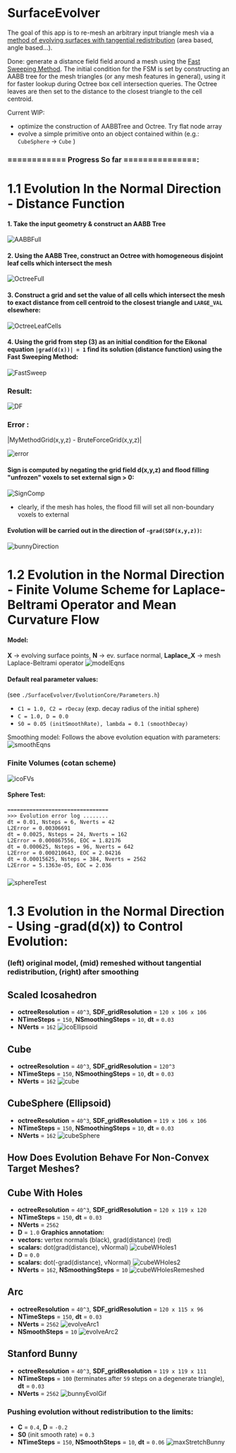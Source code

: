 # SurfaceEvolver

The goal of this app is to re-mesh an arbitrary input triangle mesh via a [method of evolving surfaces with tangential redistribution](http://www.math.sk/mikula/mrss_SISC.pdf) (area based, angle based...).

Done: generate a distance field field around a mesh using the [Fast Sweeping Method](https://graphics.stanford.edu/courses/cs468-03-fall/Papers/zhao_fastsweep1.pdf). The initial condition for the FSM is set by constructing an AABB tree for the mesh triangles (or any mesh features in general), using it for faster lookup during Octree box cell intersection queries. The Octree leaves are then set to the distance to the closest triangle to the cell centroid.

Current WIP: 

- optimize the construction of AABBTree and Octree. Try flat node array
- evolve a simple primitive onto an object contained within (e.g.: `CubeSphere` -> `Cube` )

### ============ Progress So far ===============:

# 1.1 Evolution In the Normal Direction - Distance Function

#### 1. Take the input geometry & construct an AABB Tree
![AABBFull](https://github.com/MCInversion/SurfaceEvolverDevelop/blob/master/SurfaceEvolver/Images/BunnyAABBNodes.jpg)

#### 2. Using the AABB Tree, construct an Octree with homogeneous disjoint leaf cells which intersect the mesh

![OctreeFull](https://github.com/MCInversion/SurfaceEvolverDevelop/blob/master/SurfaceEvolver/Images/BunnyOctreeFull.jpg)

#### 3. Construct a grid and set the value of all cells which intersect the mesh to exact distance from cell centroid to the closest triangle and `LARGE_VAL` elsewhere:
![OctreeLeafCells](https://github.com/MCInversion/SurfaceEvolverDevelop/blob/master/SurfaceEvolver/Images/BunnyOctreeLeafCells.jpg)

#### 4. Using the grid from step (3) as an initial condition for the Eikonal equation `|grad(d(x))| = 1` find its solution (distance function) using the Fast Sweeping Method:
![FastSweep](https://github.com/MCInversion/SurfaceEvolverDevelop/blob/master/SurfaceEvolver/Images/FS_resized.gif)

### Result:
![DF](https://github.com/MCInversion/SurfaceEvolverDevelop/blob/master/SurfaceEvolver/Images/BunnySDF_FS.jpg)
### Error :
|MyMethodGrid(x,y,z) - BruteForceGrid(x,y,z)|

![error](https://github.com/MCInversion/SurfaceEvolverDevelop/blob/master/SurfaceEvolver/Images/BunnySDF_FS_Error.jpg)

#### Sign is computed by negating the grid field d(x,y,z) and flood filling "unfrozen" voxels to set external sign > 0:
![SignComp](https://github.com/MCInversion/SurfaceEvolverDevelop/blob/master/SurfaceEvolver/Images/BunnySDF_Sign.jpg)

- clearly, if the mesh has holes, the flood fill will set all non-boundary voxels to external

#### Evolution will be carried out in the direction of `-grad(SDF(x,y,z))`:
![bunnyDirection](https://github.com/MCInversion/SurfaceEvolverDevelop/blob/master/SurfaceEvolver/Images/EvolutionInBunyDirection3D.jpg)

# 1.2 Evolution in the Normal Direction - Finite Volume Scheme for Laplace-Beltrami Operator and Mean Curvature Flow
#### Model:
**X** -> evolving surface points, **N** -> ev. surface normal, **Laplace_X** -> mesh Laplace-Beltrami operator
![modelEqns](https://github.com/MCInversion/SurfaceEvolverDevelop/blob/master/SurfaceEvolver/Images/EvolutionModel.jpg)
#### Default real parameter values:
(see `./SurfaceEvolver/EvolutionCore/Parameters.h`)
- `C1 = 1.0, C2 = rDecay` (exp. decay radius of the initial sphere)
- `C = 1.0, D = 0.0`
- `S0 = 0.05 (initSmoothRate), lambda = 0.1 (smoothDecay)`

Smoothing model: Follows the above evolution equation with parameters:
![smoothEqns](https://github.com/MCInversion/SurfaceEvolverDevelop/blob/master/SurfaceEvolver/Images/SmoothingModel.jpg)

### Finite Volumes (cotan scheme)
![icoFVs](https://github.com/MCInversion/SurfaceEvolverDevelop/blob/master/SurfaceEvolver/Images/IcoSphereFVBuilding.gif)

#### Sphere Test:
```
================================
>>> Evolution error log ........
dt = 0.01, Nsteps = 6, Nverts = 42
L2Error = 0.00306691
dt = 0.0025, Nsteps = 24, Nverts = 162
L2Error = 0.000867556, EOC = 1.82176
dt = 0.000625, Nsteps = 96, Nverts = 642
L2Error = 0.000210643, EOC = 2.04216
dt = 0.00015625, Nsteps = 384, Nverts = 2562
L2Error = 5.1363e-05, EOC = 2.036
```

##### 
![sphereTest](https://github.com/MCInversion/SurfaceEvolverDevelop/blob/master/SurfaceEvolver/Images/ShrinkingSphere.gif)

# 1.3 Evolution in the Normal Direction - Using -grad(d(x)) to Control Evolution:
### (left)  original model, (mid) remeshed without tangential redistribution,  (right) after smoothing

## Scaled Icosahedron
- **octreeResolution** = `40^3`, **SDF_gridResolution** = `120 x 106 x 106`
- **NTimeSteps** = `150`, **NSmoothingSteps** = `10`, **dt** = `0.03`
- **NVerts** = `162`
![icoEllipsoid](https://github.com/MCInversion/SurfaceEvolverDevelop/blob/master/SurfaceEvolver/Images/IcoSphereBasicRemesh.jpg)

## Cube
- **octreeResolution** = `40^3`, **SDF_gridResolution** = `120^3`
- **NTimeSteps** = `150`, **NSmoothingSteps** = `10`, **dt** = `0.03`
- **NVerts** = `162`
![cube](https://github.com/MCInversion/SurfaceEvolverDevelop/blob/master/SurfaceEvolver/Images/CubeBasicRemesh.jpg)

## CubeSphere (Ellipsoid)
- **octreeResolution** = `40^3`, **SDF_gridResolution** = `119 x 106 x 106`
- **NTimeSteps** = `150`, **NSmoothingSteps** = `10`, **dt** = `0.03`
- **NVerts** = `162`
![cubeSphere](https://github.com/MCInversion/SurfaceEvolverDevelop/blob/master/SurfaceEvolver/Images/CubeSphereBasicRemesh.jpg)

## How Does Evolution Behave For Non-Convex Target Meshes?

## Cube With Holes
- **octreeResolution** = `40^3`, **SDF_gridResolution** = `120 x 119 x 120`
- **NTimeSteps** = `150`, **dt** = `0.03`
- **NVerts** = `2562`
- **D** = `1.0`
**Graphics annotation:**
- **vectors:** vertex normals (black), grad(distance) (red)
- **scalars:** dot(grad(distance), vNormal)
![cubeWHoles1](https://github.com/MCInversion/SurfaceEvolverDevelop/blob/master/SurfaceEvolver/Images/CubeWithHolesBasicDot.gif)
- **D** = `0.0`
- **scalars:** dot(-grad(distance), vNormal)
![cubeWHoles2](https://github.com/MCInversion/SurfaceEvolverDevelop/blob/master/SurfaceEvolver/Images/CubeWithHolesJustDot.gif)
- **NVerts** = `162`, **NSmoothingSteps** = `10`
![cubeWHolesRemeshed](https://github.com/MCInversion/SurfaceEvolverDevelop/blob/master/SurfaceEvolver/Images/CubeWithHolesBasicRemesh.jpg)

## Arc
- **octreeResolution** = `40^3`, **SDF_gridResolution** = `120 x 115 x 96`
- **NTimeSteps** = `150`, **dt** = `0.03`
- **NVerts** = `2562`
![evolveArc1](https://github.com/MCInversion/SurfaceEvolverDevelop/blob/master/SurfaceEvolver/Images/ArcJustDot.gif)
- **NSmoothSteps** = `10`
![evolveArc2](https://github.com/MCInversion/SurfaceEvolverDevelop/blob/master/SurfaceEvolver/Images/ArcBasicRemesh.jpg)

## Stanford Bunny
- **octreeResolution** = `40^3`, **SDF_gridResolution** = `119 x 119 x 111`
- **NTimeSteps** = `100` (terminates after `59` steps on a degenerate triangle), **dt** = `0.03`
- **NVerts** = `2562`
![bunnyEvolGif](https://github.com/MCInversion/SurfaceEvolverDevelop/blob/master/SurfaceEvolver/Images/BunnyEvolution.gif)
### Pushing evolution without redistribution to the limits:
- **C** = `0.4`, **D** = `-0.2`
- **S0** (init smooth rate) = `0.3`
- **NTimeSteps** = `150`, **NSmoothSteps** = `10`, **dt** = `0.06`
![maxStretchBunny](https://github.com/MCInversion/SurfaceEvolverDevelop/blob/master/SurfaceEvolver/Images/BunnyBasicRemesh.jpg)
